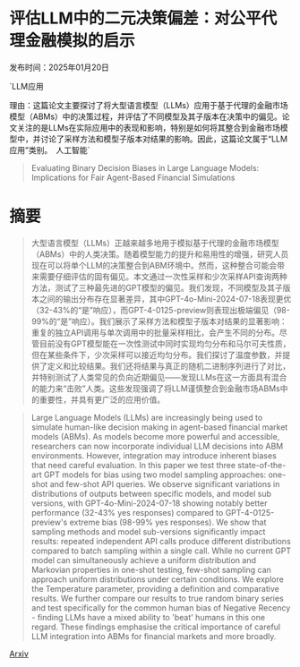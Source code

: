 # 评估LLM中的二元决策偏差：对公平代理金融模拟的启示

发布时间：2025年01月20日

`LLM应用

理由：这篇论文主要探讨了将大型语言模型（LLMs）应用于基于代理的金融市场模型（ABMs）中的决策过程，并评估了不同模型及其子版本在决策中的偏见。论文关注的是LLMs在实际应用中的表现和影响，特别是如何将其整合到金融市场模型中，并讨论了采样方法和模型子版本对结果的影响。因此，这篇论文属于“LLM应用”类别。` `人工智能`

> Evaluating Binary Decision Biases in Large Language Models: Implications for Fair Agent-Based Financial Simulations

# 摘要

> 大型语言模型（LLMs）正越来越多地用于模拟基于代理的金融市场模型（ABMs）中的人类决策。随着模型能力的提升和易用性的增强，研究人员现在可以将单个LLM的决策整合到ABM环境中。然而，这种整合可能会带来需要仔细评估的固有偏见。本文通过一次性采样和少次采样API查询两种方法，测试了三种最先进的GPT模型的偏见。我们发现，不同模型及其子版本之间的输出分布存在显著差异，其中GPT-4o-Mini-2024-07-18表现更优（32-43%的“是”响应），而GPT-4-0125-preview则表现出极端偏见（98-99%的“是”响应）。我们展示了采样方法和模型子版本对结果的显著影响：重复的独立API调用与单次调用中的批量采样相比，会产生不同的分布。尽管目前没有GPT模型能在一次性测试中同时实现均匀分布和马尔可夫性质，但在某些条件下，少次采样可以接近均匀分布。我们探讨了温度参数，并提供了定义和比较结果。我们还将结果与真正的随机二进制序列进行了对比，并特别测试了人类常见的负向近期偏见——发现LLMs在这一方面具有混合的能力来“击败”人类。这些发现强调了将LLM谨慎整合到金融市场ABMs中的重要性，并具有更广泛的应用价值。

> Large Language Models (LLMs) are increasingly being used to simulate human-like decision making in agent-based financial market models (ABMs). As models become more powerful and accessible, researchers can now incorporate individual LLM decisions into ABM environments. However, integration may introduce inherent biases that need careful evaluation. In this paper we test three state-of-the-art GPT models for bias using two model sampling approaches: one-shot and few-shot API queries. We observe significant variations in distributions of outputs between specific models, and model sub versions, with GPT-4o-Mini-2024-07-18 showing notably better performance (32-43% yes responses) compared to GPT-4-0125-preview's extreme bias (98-99% yes responses). We show that sampling methods and model sub-versions significantly impact results: repeated independent API calls produce different distributions compared to batch sampling within a single call. While no current GPT model can simultaneously achieve a uniform distribution and Markovian properties in one-shot testing, few-shot sampling can approach uniform distributions under certain conditions. We explore the Temperature parameter, providing a definition and comparative results. We further compare our results to true random binary series and test specifically for the common human bias of Negative Recency - finding LLMs have a mixed ability to 'beat' humans in this one regard. These findings emphasise the critical importance of careful LLM integration into ABMs for financial markets and more broadly.

[Arxiv](https://arxiv.org/abs/2501.16356)